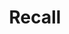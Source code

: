 ---
title: "Recall"

categories: ['']

tags: ['Recall']

arwords: 'الاستدعاء'

arexps: []

enwords: ['Recall']

enexps: []

arlexicons: 'د'

enlexicons: 'R'

authors: ['Ruqayya Roshdy']

translators: ['']

citations: 'مقدمة في حوسبة اللغة العربية'

sources: 'مركز الملك عبدالله بن عبدالعزيز الدولي لخدمة اللغة العربية'

slug: ""
---